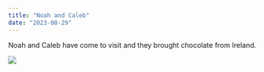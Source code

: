 ```yaml
---
title: "Noah and Caleb"
date: "2023-08-29"
---
```


Noah and Caleb have come to visit and they brought chocolate from Ireland.

![](images/20230808_234419-461x1024.jpg)
